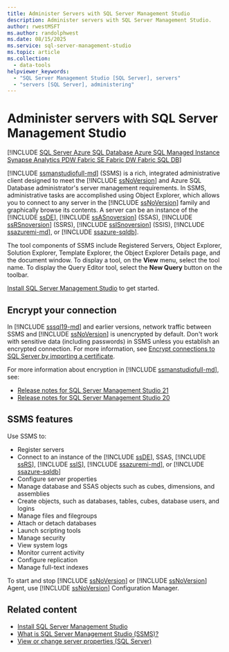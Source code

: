 ```yaml
---
title: Administer Servers with SQL Server Management Studio
description: Administer servers with SQL Server Management Studio.
author: rwestMSFT
ms.author: randolphwest
ms.date: 08/15/2025
ms.service: sql-server-management-studio
ms.topic: article
ms.collection:
  - data-tools
helpviewer_keywords:
  - "SQL Server Management Studio [SQL Server], servers"
  - "servers [SQL Server], administering"
---
```


# Administer servers with SQL Server Management Studio

[!INCLUDE [SQL Server Azure SQL Database Azure SQL Managed Instance Synapse Analytics PDW Fabric SE Fabric DW Fabric SQL DB](includes/applies-to-version/sql-asdb-asdbmi-asa-pdw-fabricse-fabricdw-fabricsqldb.md)]

[!INCLUDE [ssmanstudiofull-md](includes/ssmanstudiofull-md.md)] (SSMS) is a rich, integrated administrative client designed to meet the [!INCLUDE [ssNoVersion](includes/ssnoversion-md.md)] and Azure SQL Database administrator's server management requirements. In SSMS, administrative tasks are accomplished using Object Explorer, which allows you to connect to any server in the [!INCLUDE [ssNoVersion](includes/ssnoversion-md.md)] family and graphically browse its contents. A server can be an instance of the [!INCLUDE [ssDE](includes/ssde-md.md)], [!INCLUDE [ssASnoversion](includes/ssasnoversion-md.md)] (SSAS), [!INCLUDE [ssRSnoversion](includes/ssrsnoversion-md.md)] (SSRS), [!INCLUDE [ssISnoversion](includes/ssisnoversion-md.md)] (SSIS), [!INCLUDE [ssazuremi-md](includes/ssazuremi-md.md)], or [!INCLUDE [ssazure-sqldb](includes/ssazure-sqldb.md)].

The tool components of SSMS include Registered Servers, Object Explorer, Solution Explorer, Template Explorer, the Object Explorer Details page, and the document window. To display a tool, on the **View** menu, select the tool name. To display the Query Editor tool, select the **New Query** button on the toolbar.

[Install SQL Server Management Studio](install/install.md) to get started.

## Encrypt your connection

In [!INCLUDE [sssql19-md](includes/sssql19-md.md)] and earlier versions, network traffic between SSMS and [!INCLUDE [ssNoVersion](includes/ssnoversion-md.md)] is unencrypted by default. Don't work with sensitive data (including passwords) in SSMS unless you establish an encrypted connection. For more information, see [Encrypt connections to SQL Server by importing a certificate](/sql/database-engine/configure-windows/configure-sql-server-encryption).

For more information about encryption in [!INCLUDE [ssmanstudiofull-md](includes/ssmanstudiofull-md.md)], see:

- [Release notes for SQL Server Management Studio 21](release-notes-21.md)
- [Release notes for SQL Server Management Studio 20](release-notes-20.md)

## SSMS features

Use SSMS to:

- Register servers
- Connect to an instance of the [!INCLUDE [ssDE](includes/ssde-md.md)], SSAS, [!INCLUDE [ssRS](includes/ssrs.md)], [!INCLUDE [ssIS](includes/ssis-md.md)], [!INCLUDE [ssazuremi-md](includes/ssazuremi-md.md)], or [!INCLUDE [ssazure-sqldb](includes/ssazure-sqldb.md)]
- Configure server properties
- Manage database and SSAS objects such as cubes, dimensions, and assemblies
- Create objects, such as databases, tables, cubes, database users, and logins
- Manage files and filegroups
- Attach or detach databases
- Launch scripting tools
- Manage security
- View system logs
- Monitor current activity
- Configure replication
- Manage full-text indexes

To start and stop [!INCLUDE [ssNoVersion](includes/ssnoversion-md.md)] or [!INCLUDE [ssNoVersion](includes/ssnoversion-md.md)] Agent, use [!INCLUDE [ssNoVersion](includes/ssnoversion-md.md)] Configuration Manager.

## Related content

- [Install SQL Server Management Studio](install/install.md)
- [What is SQL Server Management Studio (SSMS)?](sql-server-management-studio-ssms.md)
- [View or change server properties (SQL Server)](/sql/database-engine/configure-windows/view-or-change-server-properties-sql-server)
